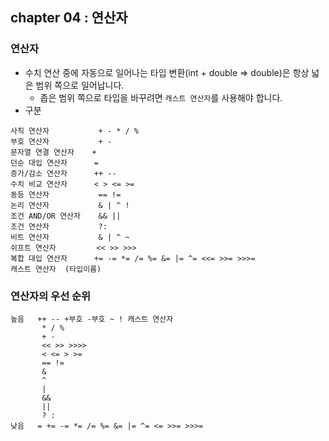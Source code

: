 ## chapter 04 : 연산자
### 연산자
- 수치 연산 중에 자동으로 일어나는 타입 변환(int + double => double)은 항상 넓은 범위 쪽으로 일어납니다.
  - 좁은 범위 쪽으로 타입을 바꾸려면 `캐스트 연산자`를 사용해야 합니다.
- 구분
```
사칙 연산자           + - * / %
부호 연산자           + -
문자열 연결 연산자    +
던순 대입 연산자      =
증가/감소 연산자      ++ --
수치 비교 연산자      < > <= >=
동등 연산자           == !=
논리 연산자           & | ^ !
조건 AND/OR 연산자    && ||
조건 연산자           ?:
비트 연산자           & | ^ ~
쉬프트 연산자         << >> >>>
복합 대입 연산자      += -= *= /= %= &= |= ^= <<= >>= >>>=
캐스트 연산자  (타입이름)

```
### 연산자의 우선 순위
```
높음   ++ -- +부호 -부호 ~ ! 캐스트 연산자
       * / %
       + -
       << >> >>>>
       < <= > >=
       == !=
       &
       ^
       |
       &&
       ||
       ? :
낮음   = += -= *= /= %= &= |= ^= <= >>= >>>=
```
